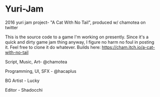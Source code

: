 # Yuri-Jam
2016 yuri jam project- "A Cat With No Tail", produced w/ chamotea on twitter

This is the source code to a game I'm working on presently.
Since it's a quick and dirty game jam thing anyway, I figure no harm no foul in posting it. Feel free to clone it do whatever.
Builds here: https://cham.itch.io/a-cat-with-no-tail

Script, Music, Art- @chamotea

Programming, UI, SFX - @hacaplus

BG Artist - Lucky

Editor - Shadocchi
